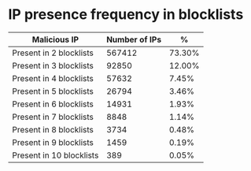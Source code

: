 # IP presence frequency in blocklists
| Malicious IP | Number of IPs | % |
|----|----|----|
| Present in 2 blocklists | 567412 | 73.30% |
| Present in 3 blocklists | 92850 | 12.00% |
| Present in 4 blocklists | 57632 | 7.45% |
| Present in 5 blocklists | 26794 | 3.46% |
| Present in 6 blocklists | 14931 | 1.93% |
| Present in 7 blocklists | 8848 | 1.14% |
| Present in 8 blocklists | 3734 | 0.48% |
| Present in 9 blocklists | 1459 | 0.19% |
| Present in 10 blocklists | 389 | 0.05% |
